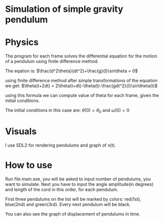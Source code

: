 # Simulation of simple gravity pendulum

# Physics
The program for each frame solves the differential equation for the motion of a pendulum using finite difference method.

The eqation is: $\frac{d^2\theta}{dt^2}+\frac{g}{l}\sin\theta = 0$

using finite difference method after simple transformations of the equation we get: $\theta(t+2dt) = 2\theta(t+dt)-\theta(t)-\frac{gdt^2}{l}\sin\theta(t)$

using this formula we can compute value of theta for each frame, given the initial conditions.

The initial conditions in this case are: $\theta(0) = \theta_0$ and $\omega(0) = 0$

# Visuals
I use SDL2 for rendering pendulums and graph of x(t).

# How to use
Run file main.exe, you will be asked to input number of pendulums, you want to simulate. Next you have to input the angle amplitude(in degrees) and length of the cord in this order, for each pendulum.

First three pendulums on the list will be marked by colors: red(1st), blue(2nd) and green(3rd). Every next pendulum will be black.

You can also see the graph of displacement of pendulums in time.
